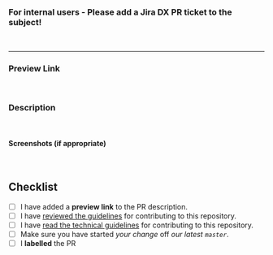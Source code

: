 ### For internal users - Please add a Jira DX PR ticket to the subject!
<br>

---

### Preview Link
<!-- Add a direct preview link to make it easier for the reviewer to review. Best to add a few direct links to the pages in the PR -->
<br>

### Description
<!-- 1. Describe your changes in detail. Why is this change required? What problem does it solve?
     2. Please explain the change to the reviewer. Pay special attention to changes that are hard to spot, 
       for example:
       2.1. Name change in the file name or directory name - please flag it out since it’s hard 
            to compare text after such a change 
       2.2. Terminology change - flag it out to make sure the reviewer is aware before approving
     3. @mentions of the person to review the proposed changes. They need to be able to know the topic well in order to approve it.
-->
<br>

#### Screenshots (if appropriate)
<br>

## Checklist
<!-- Go over all the following points, and put an `x` in all the boxes that apply -->

- [ ] I have added a **preview link** to the PR description.
- [ ] I have [reviewed the guidelines](https://github.com/TykTechnologies/tyk-docs/blob/master/CONTRIBUTING.md) for contributing to this repository.
- [ ] I have [read the technical guidelines](https://github.com/TykTechnologies/tyk-docs/blob/master/CONTRIBUTING-TECHNICAL-GUIDE.md) for contributing to this repository.
- [ ] Make sure you have started *your change* off *our latest `master`*.
- [ ] I **labelled** the PR
<!-- Label your PR according to the type of changes that your code introduces. This ensures that we know how/when to publish the PR. These are the options:
- Fixing typo (please merge to production) - add the label `now`
- Documenting a new feature (please merge to production) - add the label `now`
- Documentation for future release (please do not merge to production) - add label `future release` and label of the release
- [Something else (please add if needs merging to production or not) - add label according to the above logic -->
